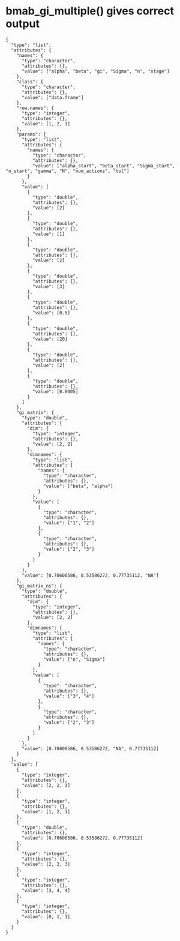 # bmab_gi_multiple() gives correct output

    {
      "type": "list",
      "attributes": {
        "names": {
          "type": "character",
          "attributes": {},
          "value": ["alpha", "beta", "gi", "Sigma", "n", "stage"]
        },
        "class": {
          "type": "character",
          "attributes": {},
          "value": ["data.frame"]
        },
        "row.names": {
          "type": "integer",
          "attributes": {},
          "value": [1, 2, 3]
        },
        "params": {
          "type": "list",
          "attributes": {
            "names": {
              "type": "character",
              "attributes": {},
              "value": ["alpha_start", "beta_start", "Sigma_start", "n_start", "gamma", "N", "num_actions", "tol"]
            }
          },
          "value": [
            {
              "type": "double",
              "attributes": {},
              "value": [2]
            },
            {
              "type": "double",
              "attributes": {},
              "value": [1]
            },
            {
              "type": "double",
              "attributes": {},
              "value": [2]
            },
            {
              "type": "double",
              "attributes": {},
              "value": [3]
            },
            {
              "type": "double",
              "attributes": {},
              "value": [0.5]
            },
            {
              "type": "double",
              "attributes": {},
              "value": [20]
            },
            {
              "type": "double",
              "attributes": {},
              "value": [2]
            },
            {
              "type": "double",
              "attributes": {},
              "value": [0.0005]
            }
          ]
        },
        "gi_matrix": {
          "type": "double",
          "attributes": {
            "dim": {
              "type": "integer",
              "attributes": {},
              "value": [2, 2]
            },
            "dimnames": {
              "type": "list",
              "attributes": {
                "names": {
                  "type": "character",
                  "attributes": {},
                  "value": ["beta", "alpha"]
                }
              },
              "value": [
                {
                  "type": "character",
                  "attributes": {},
                  "value": ["1", "2"]
                },
                {
                  "type": "character",
                  "attributes": {},
                  "value": ["2", "3"]
                }
              ]
            }
          },
          "value": [0.70600586, 0.53586272, 0.77735112, "NA"]
        },
        "gi_matrix_ns": {
          "type": "double",
          "attributes": {
            "dim": {
              "type": "integer",
              "attributes": {},
              "value": [2, 2]
            },
            "dimnames": {
              "type": "list",
              "attributes": {
                "names": {
                  "type": "character",
                  "attributes": {},
                  "value": ["n", "Sigma"]
                }
              },
              "value": [
                {
                  "type": "character",
                  "attributes": {},
                  "value": ["3", "4"]
                },
                {
                  "type": "character",
                  "attributes": {},
                  "value": ["2", "3"]
                }
              ]
            }
          },
          "value": [0.70600586, 0.53586272, "NA", 0.77735112]
        }
      },
      "value": [
        {
          "type": "integer",
          "attributes": {},
          "value": [2, 2, 3]
        },
        {
          "type": "integer",
          "attributes": {},
          "value": [1, 2, 1]
        },
        {
          "type": "double",
          "attributes": {},
          "value": [0.70600586, 0.53586272, 0.77735112]
        },
        {
          "type": "integer",
          "attributes": {},
          "value": [2, 2, 3]
        },
        {
          "type": "integer",
          "attributes": {},
          "value": [3, 4, 4]
        },
        {
          "type": "integer",
          "attributes": {},
          "value": [0, 1, 1]
        }
      ]
    }

